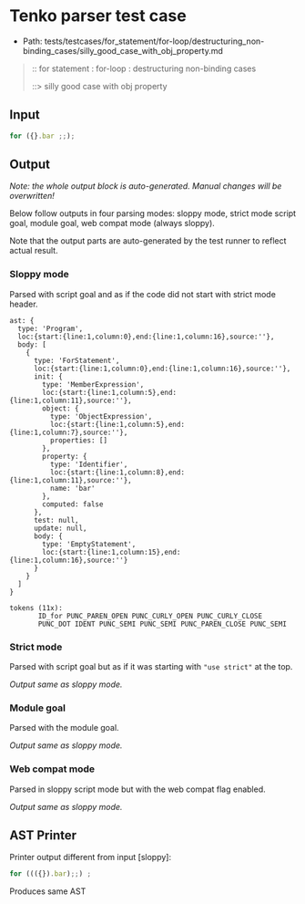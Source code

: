 # Tenko parser test case

- Path: tests/testcases/for_statement/for-loop/destructuring_non-binding_cases/silly_good_case_with_obj_property.md

> :: for statement : for-loop : destructuring non-binding cases
>
> ::> silly good case with obj property

## Input

`````js
for ({}.bar ;;);
`````

## Output

_Note: the whole output block is auto-generated. Manual changes will be overwritten!_

Below follow outputs in four parsing modes: sloppy mode, strict mode script goal, module goal, web compat mode (always sloppy).

Note that the output parts are auto-generated by the test runner to reflect actual result.

### Sloppy mode

Parsed with script goal and as if the code did not start with strict mode header.

`````
ast: {
  type: 'Program',
  loc:{start:{line:1,column:0},end:{line:1,column:16},source:''},
  body: [
    {
      type: 'ForStatement',
      loc:{start:{line:1,column:0},end:{line:1,column:16},source:''},
      init: {
        type: 'MemberExpression',
        loc:{start:{line:1,column:5},end:{line:1,column:11},source:''},
        object: {
          type: 'ObjectExpression',
          loc:{start:{line:1,column:5},end:{line:1,column:7},source:''},
          properties: []
        },
        property: {
          type: 'Identifier',
          loc:{start:{line:1,column:8},end:{line:1,column:11},source:''},
          name: 'bar'
        },
        computed: false
      },
      test: null,
      update: null,
      body: {
        type: 'EmptyStatement',
        loc:{start:{line:1,column:15},end:{line:1,column:16},source:''}
      }
    }
  ]
}

tokens (11x):
       ID_for PUNC_PAREN_OPEN PUNC_CURLY_OPEN PUNC_CURLY_CLOSE
       PUNC_DOT IDENT PUNC_SEMI PUNC_SEMI PUNC_PAREN_CLOSE PUNC_SEMI
`````

### Strict mode

Parsed with script goal but as if it was starting with `"use strict"` at the top.

_Output same as sloppy mode._

### Module goal

Parsed with the module goal.

_Output same as sloppy mode._

### Web compat mode

Parsed in sloppy script mode but with the web compat flag enabled.

_Output same as sloppy mode._

## AST Printer

Printer output different from input [sloppy]:

````js
for ((({}).bar);;) ;
````

Produces same AST
